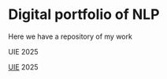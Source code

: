 # Digital portfolio of NLP 

Here we have a repository of my work

UIE 2025

[UIE](https://uie.edu) 2025